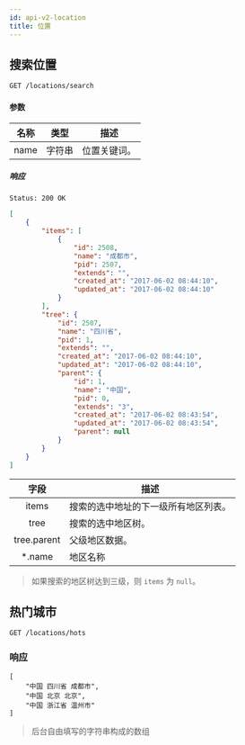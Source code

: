 ```yaml
---
id: api-v2-location
title: 位置
---
```


## 搜索位置

```
GET /locations/search
```

#### 参数

| 名称 | 类型 | 描述 |
|:----:|:----:|----|
| name | 字符串 | 位置关键词。 |

##### 响应

```
Status: 200 OK
```
```json
[
    {
        "items": [
            {
                "id": 2508,
                "name": "成都市",
                "pid": 2507,
                "extends": "",
                "created_at": "2017-06-02 08:44:10",
                "updated_at": "2017-06-02 08:44:10"
            }
        ],
        "tree": {
            "id": 2507,
            "name": "四川省",
            "pid": 1,
            "extends": "",
            "created_at": "2017-06-02 08:44:10",
            "updated_at": "2017-06-02 08:44:10",
            "parent": {
                "id": 1,
                "name": "中国",
                "pid": 0,
                "extends": "3",
                "created_at": "2017-06-02 08:43:54",
                "updated_at": "2017-06-02 08:43:54",
                "parent": null
            }
        }
    }
]
```

| 字段 | 描述 |
|:----:|----|
| items | 搜索的选中地址的下一级所有地区列表。 |
| tree | 搜索的选中地区树。 |
| tree.parent | 父级地区数据。 |
| *.name | 地区名称 |

> 如果搜索的地区树达到三级，则 `items` 为 `null`。


## 热门城市

```
GET /locations/hots
```

### 响应

```json5
[
    "中国 四川省 成都市",
    "中国 北京 北京",
    "中国 浙江省 温州市"
]
```

> 后台自由填写的字符串构成的数组
